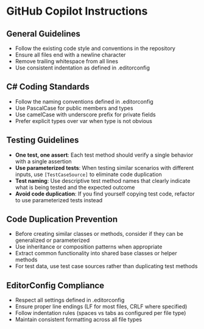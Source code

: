 # GitHub Copilot Instructions

## General Guidelines
- Follow the existing code style and conventions in the repository
- Ensure all files end with a newline character
- Remove trailing whitespace from all lines
- Use consistent indentation as defined in .editorconfig

## C# Coding Standards
- Follow the naming conventions defined in .editorconfig
- Use PascalCase for public members and types
- Use camelCase with underscore prefix for private fields
- Prefer explicit types over var when type is not obvious

## Testing Guidelines
- **One test, one assert**: Each test method should verify a single behavior with a single assertion
- **Use parameterized tests**: When testing similar scenarios with different inputs, use `[TestCaseSource]` to eliminate code duplication
- **Test naming**: Use descriptive test method names that clearly indicate what is being tested and the expected outcome
- **Avoid code duplication**: If you find yourself copying test code, refactor to use parameterized tests instead

## Code Duplication Prevention
- Before creating similar classes or methods, consider if they can be generalized or parameterized
- Use inheritance or composition patterns when appropriate
- Extract common functionality into shared base classes or helper methods
- For test data, use test case sources rather than duplicating test methods

## EditorConfig Compliance
- Respect all settings defined in .editorconfig
- Ensure proper line endings (LF for most files, CRLF where specified)
- Follow indentation rules (spaces vs tabs as configured per file type)
- Maintain consistent formatting across all file types
